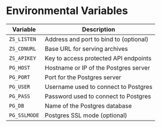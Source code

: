 # Environmental Variables

| Variable     | Description                            |
|--------------|----------------------------------------|
| `ZS_LISTEN`  | Address and port to bind to (optional) |
| `ZS_CDNURL`  | Base URL for serving archives          |
| `ZS_APIKEY`  | Key to access protected API endpoints  |
| `PG_HOST`    | Hostname or IP of the Postgres server  |
| `PG_PORT`    | Port for the Postgres server           |
| `PG_USER`    | Username used to connect to Postgres   |
| `PG_PASS`    | Password used to connect to Postgres   |
| `PG_DB`      | Name of the Postgres database          |
| `PG_SSLMODE` | Postgres SSL mode (optional)           |

